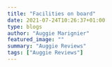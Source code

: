 ```yaml
---
title: "Facilities on board"
date: 2021-07-24T10:26:37+01:00
type: blogs
author: "Auggie Marignier"
featured_image: ""
summary: "Auggie Reviews"
tags: ["Auggie Reviews"]
---
```

